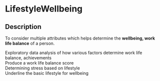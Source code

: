 # LifestyleWellbeing

## Description

To consider multiple attributes which helps determine the **wellbeing, work life balance** of a person.

Exploratory data analysis of how various factors determine work life balance, achievements​ <br/>
Produce a work life balance score​ <br/>
Determining stress based on lifestyle​ <br/>
Underline the basic lifestyle for wellbeing <br/>